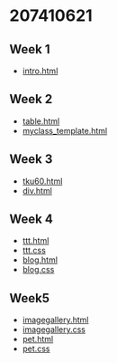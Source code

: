 # 207410621
## Week 1
* [intro.html](https://github.com/207410621/207410621/blob/master/w01/intro.html "intro.html")
## Week 2
* [table.html](https://github.com/207410621/207410621/blob/master/w02/table.html "table.html")
* [myclass_template.html](https://github.com/207410621/207410621/blob/master/w02/myclass_template.html "myclass_template.html")

## Week 3
* [tku60.html](https://github.com/207410621/207410621/blob/master/w03/tku60.html "tku60.html")
* [div.html](https://github.com/207410621/207410621/blob/master/w03/div.html "div.html")

## Week 4
* [ttt.html](https://github.com/207410621/207410621/blob/master/w04/ttt.html "ttt.html")
* [ttt.css](https://github.com/207410621/207410621/blob/master/w04/ttt.css "ttt.css")
* [blog.html](https://github.com/207410621/207410621/blob/master/w04/blog.html "blog.html")
* [blog.css](https://github.com/207410621/207410621/blob/master/w04/blog.css "blog.css")
## Week5
* [imagegallery.html](https://github.com/207410621/207410621/blob/master/w05/imagegallery.html "imagegallery.html")
* [imagegallery.css](https://github.com/207410621/207410621/blob/master/w05/imagegallery.css "imagegallery.css")
* [pet.html](https://github.com/207410621/207410621/blob/master/w05/pet.html "pet.html")
* [pet.css](https://github.com/207410621/207410621/blob/master/w05/pet.css "pet.css")
<!--stackedit_data:
eyJoaXN0b3J5IjpbLTI1Mzc5NTExNSw4NDUyMzg0MjNdfQ==
-->